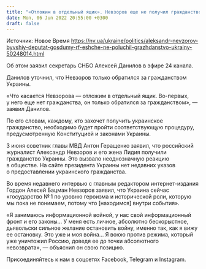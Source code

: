 ```yaml
---
title: "«Отложим в отдельный ящик». Невзоров еще не получил гражданство Украины — Данилов"
date: Mon, 06 Jun 2022 20:55:00 +0300
draft: false
---
```

Источник: Новое Время https://nv.ua/ukraine/politics/aleksandr-nevzorov-byvshiy-deputat-gosdumy-rf-eshche-ne-poluchil-grazhdanstvo-ukrainy-50248014.html


 Об этом заявил секретарь СНБО Алексей Данилов в эфире 24 канала.

Данилов уточнил, что Невзоров только обратился за гражданством Украины.

«Что касается Невзорова — отложим в отдельный ящик. Во-первых, у него еще нет гражданства, он только обратился за гражданством», — заявил Данилов.

По его словам, каждому, кто захочет получить украинское гражданство, необходимо будет пройти соответствующую процедуру, предусмотренную Конституцией и законами Украины.

3 июня советник главы МВД Антон Геращенко заявил, что российский журналист Александр Невзоров и его жена Лидия получили гражданство Украины. Это вызвало неоднозначную реакцию в обществе. На сайте президента Украины нет недавних указов о предоставлении украинского гражданства.

Во время недавнего интервью с главным редактором интернет-издания Гордон Алесей Бацман Невзоров заявил, что Украина сейчас «государство № 1 по уровню героизма и исторической роли, которую мы пока не понимаем, потому что [находимся] внутри события».

«Я занимаюсь информационной войной, у нас свой информационный фронт и его законы… У меня есть личное, абсолютно бескорыстное, дьявольски сильное желание остановить войну, именно так, как я вижу ее остановку. Это уже и моя война… Я воюю против режима, который уже уничтожил Россию, доведя ее до точки абсолютного невозврата», — объяснил он свою позицию.

Присоединяйтесь к нам в соцсетях Facebook, Telegram и Instagram.
